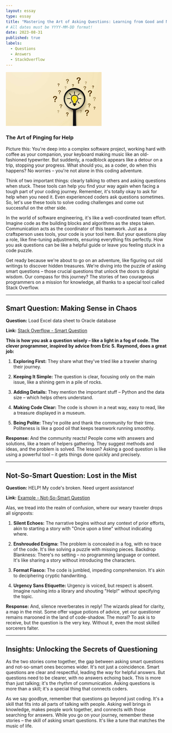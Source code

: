 ```yaml
---
layout: essay
type: essay
title: "Mastering the Art of Asking Questions: Learning from Good and Not-So-Good Examples"
# All dates must be YYYY-MM-DD format!
date: 2023-08-31
published: true
labels:
  - Questions
  - Answers
  - StackOverflow
---
```


<img width="300px" class="rounded float-start pe-4" src="../img/question.jpeg">

### **The Art of Pinging for Help**

Picture this:  You're deep into a complex software project, working hard with coffee as your companion, your keyboard making music like an old-fashioned typewriter. But suddenly, a roadblock appears like a detour on a trip, stopping your progress. What should you, as a coder, do when this happens? No worries – you're not alone in this coding adventure.


Think of two important things: clearly talking to others and asking questions when stuck. These tools can help you find your way again when facing a tough part of your coding journey. Remember, it's totally okay to ask for help when you need it. Even experienced coders ask questions sometimes. So, let's use these tools to solve coding challenges and come out successful on the other side.


In the world of software engineering, it's like a well-coordinated team effort. Imagine code as the building blocks and algorithms as the steps taken. Communication acts as the coordinator of this teamwork. Just as a craftsperson uses tools, your code is your tool here. But your questions play a role, like fine-tuning adjustments, ensuring everything fits perfectly. How you ask questions can be like a helpful guide or leave you feeling stuck in a code puzzle.


Get ready because we're about to go on an adventure, like figuring out old writings to discover hidden treasures. We're diving into the puzzle of asking smart questions – those crucial questions that unlock the doors to digital wisdom. Our compass for this journey? The stories of two courageous programmers on a mission for knowledge, all thanks to a special tool called Stack Overflow.

---

## **Smart Question: Making Sense in Chaos**

**Question:** Load Excel data sheet to Oracle database

**Link:** [Stack Overflow - Smart Question](https://stackoverflow.com/questions/120001/load-excel-data-sheet-to-oracle-database/123456#123456)

**This is how you ask a question wisely – like a light in a fog of code. The clever programmer, inspired by advice from Eric S. Raymond, does a great job:**


1. **Exploring First:** They share what they've tried like a traveler sharing their journey.

2. **Keeping It Simple:** The question is clear, focusing only on the main issue, like a shining gem in a pile of rocks.

3. **Adding Details:** They mention the important stuff – Python and the data size – which helps others understand.

4. **Making Code Clear:** The code is shown in a neat way, easy to read, like a treasure displayed in a museum.

5. **Being Polite:** They're polite and thank the community for their time. Politeness is like a good oil that keeps teamwork running smoothly.


**Response:** And the community reacts! People come with answers and solutions, like a team of helpers gathering. They suggest methods and ideas, and the problem is solved. The lesson? Asking a good question is like using a powerful tool – it gets things done quickly and precisely.

---

## **Not-So-Smart Question: Lost in the Mist**

**Question:** HELP! My code's broken. Need urgent assistance!

**Link:** [Example - Not-So-Smart Question](https://stackoverflow.com/questions/987654/in-a-stackoverflow-clone-what-relationship-should-a-comments-table-have-to-ques)


Alas, we tread into the realm of confusion, where our weary traveler drops all signposts:

1. **Silent Echoes:** The narrative begins without any context of prior efforts, akin to starting a story with "Once upon a time" without indicating where.

2. **Enshrouded Enigma:** The problem is concealed in a fog, with no trace of the code. It's like solving a puzzle with missing pieces.
Backdrop Blankness: There's no setting – no programming language or context. It's like sharing a story without introducing the characters.

3. **Format Fiasco:** The code is jumbled, impeding comprehension. It's akin to deciphering cryptic handwriting.

4. **Urgency Sans Etiquette:** Urgency is voiced, but respect is absent. Imagine rushing into a library and shouting "Help!" without specifying the topic.


**Response:** And, silence reverberates in reply! The wizards plead for clarity, a map in the mist. Some offer vague potions of advice, yet our questioner remains marooned in the land of code-shadow. The moral? To ask is to receive, but the question is the very key. Without it, even the most skilled sorcerers falter.

---

## **Insights: Unlocking the Secrets of Questioning**

As the two stories come together, the gap between asking smart questions and not-so-smart ones becomes wider. It's not just a coincidence. Smart questions are clear and respectful, leading the way for helpful answers. But questions need to be clearer, with no answers echoing back. This is more than just talking; it's the rhythm of communication. Asking questions is more than a skill; it's a special thing that connects coders.


As we say goodbye, remember that questions go beyond just coding. It's a skill that fits into all parts of talking with people. Asking well brings in knowledge, makes people work together, and connects with those searching for answers. While you go on your journey, remember these stories – the skill of asking smart questions. It's like a tune that matches the music of life.


